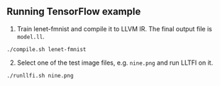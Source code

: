 Running TensorFlow example
---
1. Train lenet-fmnist and compile it to LLVM IR. The final output file is `model.ll`.
```
./compile.sh lenet-fmnist
```

2. Select one of the test image files, e.g. `nine.png` and run LLTFI on it.
```
./runllfi.sh nine.png
```
